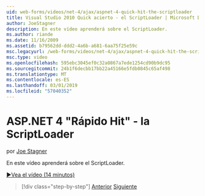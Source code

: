 ```yaml
---
uid: web-forms/videos/net-4/ajax/aspnet-4-quick-hit-the-scriptloader
title: Visual Studio 2010 Quick acierto - el ScriptLoader | Microsoft Docs
author: JoeStagner
description: En este vídeo aprenderá sobre el ScriptLoader.
ms.author: riande
ms.date: 11/16/2009
ms.assetid: b79562dd-ddd2-4a6b-a681-6aa75f25e59c
msc.legacyurl: /web-forms/videos/net-4/ajax/aspnet-4-quick-hit-the-scriptloader
msc.type: video
ms.openlocfilehash: 595ebc3045ef0c32a0867a7ede1254cd90b9dc95
ms.sourcegitcommit: 24b1f6decbb17bb22a45166e5fdb0845c65af498
ms.translationtype: MT
ms.contentlocale: es-ES
ms.lasthandoff: 03/01/2019
ms.locfileid: "57040352"
---
```

<a name="aspnet-4-quick-hit---the-scriptloader"></a>ASP.NET 4 "Rápido Hit" - la ScriptLoader
====================
por [Joe Stagner](https://github.com/JoeStagner)

En este vídeo aprenderá sobre el ScriptLoader.

[&#9654;Vea el vídeo (14 minutos)](https://channel9.msdn.com/Blogs/ASP-NET-Site-Videos/aspnet-4-quick-hit-the-scriptloader)

> [!div class="step-by-step"]
> [Anterior](aspnet-4-quick-hit-imperative-javascript-syntax-for-microsoft-client-side-controls.md)
> [Siguiente](aspnet-4-quick-hit-jquery-syntax-for-microsoft-ajax.md)
